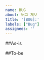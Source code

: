 ```yaml
---
name: BUG
about: 버그 제보
title: '[BUG]:'
labels: ["Bug"]
assignees: ''
---
```

##As-is
<!-- 버그 발생 상황에 대해 자세하게 작성해주세요. -->

##To-be
<!-- 해결 방안에 대해 자세하게 작성해주세요. -->